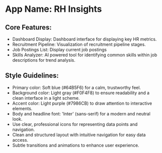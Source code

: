 # **App Name**: RH Insights

## Core Features:

- Dashboard Display: Dashboard interface for displaying key HR metrics.
- Recruitment Pipeline: Visualization of recruitment pipeline stages.
- Job Postings List: Display current job postings
- Skills Analyzer: AI powered tool for identifying common skills within job descriptions for trend analysis.

## Style Guidelines:

- Primary color: Soft blue (#64B5F6) for a calm, trustworthy feel.
- Background color: Light gray (#F0F4F8) to ensure readability and a clean interface in a light scheme.
- Accent color: Light purple (#7986CB) to draw attention to interactive elements.
- Body and headline font: 'Inter' (sans-serif) for a modern and neutral look.
- Use clear, professional icons for representing data points and navigation.
- Clean and structured layout with intuitive navigation for easy data access.
- Subtle transitions and animations to enhance user experience.